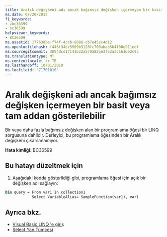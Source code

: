 ```yaml
---
title: Aralık değişkeni adı ancak bağımsız değişken içermeyen bir basit veya tam addan gösterilebilir
ms.date: 07/20/2015
f1_keywords:
- vbc36599
- bc36599
helpviewer_keywords:
- BC36599
ms.assetid: 17763dbe-f74f-4ccb-8086-cb7e45ec4d12
ms.openlocfilehash: f448f34dc5909b9128fc700abab5b4f00e911edf
ms.sourcegitcommit: 3094dcd17141b32a570a82ae3f62a331616e2c9c
ms.translationtype: MT
ms.contentlocale: tr-TR
ms.lasthandoff: 10/01/2019
ms.locfileid: "71701010"
---
```

# <a name="range-variable-name-can-be-inferred-only-from-a-simple-or-qualified-name-with-no-arguments"></a>Aralık değişkeni adı ancak bağımsız değişken içermeyen bir basit veya tam addan gösterilebilir
Bir veya daha fazla bağımsız değişken alan bir programlama öğesi bir LINQ sorgusuna dahildir. Derleyici, bu programlama öğesinden bir Aralık değişkeni çıkarsanamıyor.  
  
 **Hata kimliği:** BC36599  
  
## <a name="to-correct-this-error"></a>Bu hatayı düzeltmek için  
  
1. Aşağıdaki kodda gösterildiği gibi, programlama öğesi için açık bir değişken adı sağlayın:  
  
```vb  
Dim query = From var1 In collection1   
            Select VariableAlias= SampleFunction(var1), var1  
```  
  
## <a name="see-also"></a>Ayrıca bkz.

- [Visual Basic LINQ 'e giriş](../../../visual-basic/programming-guide/language-features/linq/introduction-to-linq.md)
- [Select Yan Tümcesi](../../../visual-basic/language-reference/queries/select-clause.md)
